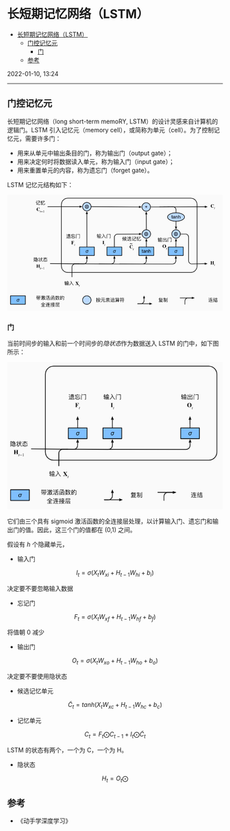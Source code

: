 # 长短期记忆网络（LSTM）

- [长短期记忆网络（LSTM）](#长短期记忆网络lstm)
  - [门控记忆元](#门控记忆元)
    - [门](#门)
  - [参考](#参考)

2022-01-10, 13:24
***

## 门控记忆元

长短期记忆网络（long short-term memoRY, LSTM）的设计灵感来自计算机的逻辑门。LSTM 引入记忆元（memory cell），或简称为单元（cell）。为了控制记忆元，需要许多门：

- 用来从单元中输出条目的门，称为输出门（output gate）；
- 用来决定何时将数据读入单元，称为输入门（input gate）；
- 用来重置单元的内容，称为遗忘门（forget gate）。

LSTM 记忆元结构如下：

![](images/2022-01-10-13-14-38.png)

### 门

当前时间步的输入和前一个时间步的*隐状态*作为数据送入 LSTM 的门中，如下图所示：

![](images/2022-01-10-13-25-20.png)

它们由三个具有 sigmoid 激活函数的全连接层处理，以计算输入门、遗忘门和输出门的值。因此，这三个门的值都在 (0,1) 之间。

假设有 $h$ 个隐藏单元，

- 输入门

$$I_t=\sigma(X_t W_{xi}+H_{t-1}W_{hi}+b_i)$$

决定要不要忽略输入数据

- 忘记门

$$F_t=\sigma(X_tW_{xf}+H_{t-1}W_{hf}+b_f)$$

将值朝 0 减少

- 输出门

$$O_t=\sigma(X_tW_{xo}+H_{t-1}W_{ho}+b_o)$$

决定要不要使用隐状态

- 候选记忆单元

$$\tilde{C}_t=tanh(X_tW_{xc}+H_{t-1}W_{hc}+b_c)$$

- 记忆单元

$$C_t=F_t\bigodot C_{t-1}+I_t\bigodot \tilde{C}_t$$

LSTM 的状态有两个，一个为 C，一个为 H。

- 隐状态

$$H_t=O_t\bigodot $$

## 参考

- 《动手学深度学习》
